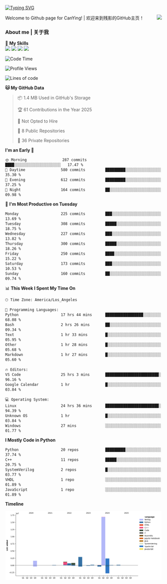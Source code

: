 [![Typing SVG](https://readme-typing-svg.herokuapp.com?size=25&duration=3500&color=00FFFF&vCenter=true&width=250&height=40&lines=Hi+Welcome+%F0%9F%91%8B%F0%9F%8F%BB;I'm+CanYing|残影)](https://git.io/typing-svg)

<a href="#">
  <img align="right" src="https://github-readme-stats.vercel.app/api?username=CanYing0913&count_private=true&rank_icon=github&show_icons=true&bg_color=15,f2f7fd,E0EAFC&" />
</a>

Welcome to Github page for CanYing! | 欢迎来到残影的GitHub主页！

### About me | 关于我

🌟 **My Skills**  
![](https://img.shields.io/badge/-C-A8B9CC?style=flat-square&logo=C&logoColor=fff)
![](https://img.shields.io/badge/-C++-00599C?style=flat-square&logo=Cpp&logoColor=fff)
![](https://img.shields.io/badge/-Python-3776AB?style=flat-square&logo=Python&logoColor=fff)
![](https://img.shields.io/badge/-Linux-000000?style=flat-square&logo=Linux&logoColor=fff)

<!--START_SECTION:waka-->
![Code Time](http://img.shields.io/badge/Code%20Time-1%2C469%20hrs%2047%20mins-blue)

![Profile Views](http://img.shields.io/badge/Profile%20Views-1-blue)

![Lines of code](https://img.shields.io/badge/From%20Hello%20World%20I%27ve%20Written-26.9%20million%20lines%20of%20code-blue)

**🐱 My GitHub Data** 

> 📦 1.4 MB Used in GitHub's Storage 
 > 
> 🏆 61 Contributions in the Year 2025
 > 
> 🚫 Not Opted to Hire
 > 
> 📜 8 Public Repositories 
 > 
> 🔑 36 Private Repositories 
 > 
**I'm an Early 🐤** 

```text
🌞 Morning                287 commits         ████░░░░░░░░░░░░░░░░░░░░░   17.47 % 
🌆 Daytime                580 commits         █████████░░░░░░░░░░░░░░░░   35.30 % 
🌃 Evening                612 commits         █████████░░░░░░░░░░░░░░░░   37.25 % 
🌙 Night                  164 commits         ██░░░░░░░░░░░░░░░░░░░░░░░   09.98 % 
```
📅 **I'm Most Productive on Tuesday** 

```text
Monday                   225 commits         ███░░░░░░░░░░░░░░░░░░░░░░   13.69 % 
Tuesday                  308 commits         █████░░░░░░░░░░░░░░░░░░░░   18.75 % 
Wednesday                227 commits         ███░░░░░░░░░░░░░░░░░░░░░░   13.82 % 
Thursday                 300 commits         █████░░░░░░░░░░░░░░░░░░░░   18.26 % 
Friday                   250 commits         ████░░░░░░░░░░░░░░░░░░░░░   15.22 % 
Saturday                 173 commits         ███░░░░░░░░░░░░░░░░░░░░░░   10.53 % 
Sunday                   160 commits         ██░░░░░░░░░░░░░░░░░░░░░░░   09.74 % 
```


📊 **This Week I Spent My Time On** 

```text
🕑︎ Time Zone: America/Los_Angeles

💬 Programming Languages: 
Python                   17 hrs 44 mins      █████████████████░░░░░░░░   68.08 % 
Bash                     2 hrs 26 mins       ██░░░░░░░░░░░░░░░░░░░░░░░   09.34 % 
Text                     1 hr 33 mins        █░░░░░░░░░░░░░░░░░░░░░░░░   05.95 % 
Other                    1 hr 28 mins        █░░░░░░░░░░░░░░░░░░░░░░░░   05.68 % 
Markdown                 1 hr 27 mins        █░░░░░░░░░░░░░░░░░░░░░░░░   05.60 % 

🔥 Editors: 
VS Code                  25 hrs 3 mins       ████████████████████████░   96.16 % 
Google Calendar          1 hr                █░░░░░░░░░░░░░░░░░░░░░░░░   03.84 % 

💻 Operating System: 
Linux                    24 hrs 36 mins      ████████████████████████░   94.39 % 
Unknown OS               1 hr                █░░░░░░░░░░░░░░░░░░░░░░░░   03.84 % 
Windows                  27 mins             ░░░░░░░░░░░░░░░░░░░░░░░░░   01.77 % 
```

**I Mostly Code in Python** 

```text
Python                   20 repos            █████████░░░░░░░░░░░░░░░░   37.74 % 
C++                      11 repos            █████░░░░░░░░░░░░░░░░░░░░   20.75 % 
SystemVerilog            2 repos             █░░░░░░░░░░░░░░░░░░░░░░░░   03.77 % 
VHDL                     1 repo              ░░░░░░░░░░░░░░░░░░░░░░░░░   01.89 % 
JavaScript               1 repo              ░░░░░░░░░░░░░░░░░░░░░░░░░   01.89 % 
```



**Timeline**

![Lines of Code chart](https://raw.githubusercontent.com/CanYing0913/CanYing0913/master/assets/bar_graph.png)


<!--END_SECTION:waka-->
